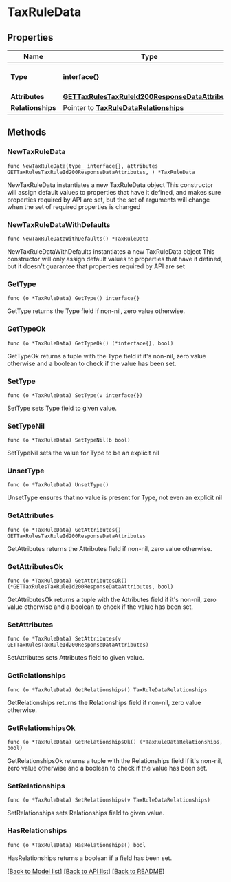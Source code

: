 # TaxRuleData

## Properties

Name | Type | Description | Notes
------------ | ------------- | ------------- | -------------
**Type** | **interface{}** | The resource&#39;s type | 
**Attributes** | [**GETTaxRulesTaxRuleId200ResponseDataAttributes**](GETTaxRulesTaxRuleId200ResponseDataAttributes.md) |  | 
**Relationships** | Pointer to [**TaxRuleDataRelationships**](TaxRuleDataRelationships.md) |  | [optional] 

## Methods

### NewTaxRuleData

`func NewTaxRuleData(type_ interface{}, attributes GETTaxRulesTaxRuleId200ResponseDataAttributes, ) *TaxRuleData`

NewTaxRuleData instantiates a new TaxRuleData object
This constructor will assign default values to properties that have it defined,
and makes sure properties required by API are set, but the set of arguments
will change when the set of required properties is changed

### NewTaxRuleDataWithDefaults

`func NewTaxRuleDataWithDefaults() *TaxRuleData`

NewTaxRuleDataWithDefaults instantiates a new TaxRuleData object
This constructor will only assign default values to properties that have it defined,
but it doesn't guarantee that properties required by API are set

### GetType

`func (o *TaxRuleData) GetType() interface{}`

GetType returns the Type field if non-nil, zero value otherwise.

### GetTypeOk

`func (o *TaxRuleData) GetTypeOk() (*interface{}, bool)`

GetTypeOk returns a tuple with the Type field if it's non-nil, zero value otherwise
and a boolean to check if the value has been set.

### SetType

`func (o *TaxRuleData) SetType(v interface{})`

SetType sets Type field to given value.


### SetTypeNil

`func (o *TaxRuleData) SetTypeNil(b bool)`

 SetTypeNil sets the value for Type to be an explicit nil

### UnsetType
`func (o *TaxRuleData) UnsetType()`

UnsetType ensures that no value is present for Type, not even an explicit nil
### GetAttributes

`func (o *TaxRuleData) GetAttributes() GETTaxRulesTaxRuleId200ResponseDataAttributes`

GetAttributes returns the Attributes field if non-nil, zero value otherwise.

### GetAttributesOk

`func (o *TaxRuleData) GetAttributesOk() (*GETTaxRulesTaxRuleId200ResponseDataAttributes, bool)`

GetAttributesOk returns a tuple with the Attributes field if it's non-nil, zero value otherwise
and a boolean to check if the value has been set.

### SetAttributes

`func (o *TaxRuleData) SetAttributes(v GETTaxRulesTaxRuleId200ResponseDataAttributes)`

SetAttributes sets Attributes field to given value.


### GetRelationships

`func (o *TaxRuleData) GetRelationships() TaxRuleDataRelationships`

GetRelationships returns the Relationships field if non-nil, zero value otherwise.

### GetRelationshipsOk

`func (o *TaxRuleData) GetRelationshipsOk() (*TaxRuleDataRelationships, bool)`

GetRelationshipsOk returns a tuple with the Relationships field if it's non-nil, zero value otherwise
and a boolean to check if the value has been set.

### SetRelationships

`func (o *TaxRuleData) SetRelationships(v TaxRuleDataRelationships)`

SetRelationships sets Relationships field to given value.

### HasRelationships

`func (o *TaxRuleData) HasRelationships() bool`

HasRelationships returns a boolean if a field has been set.


[[Back to Model list]](../README.md#documentation-for-models) [[Back to API list]](../README.md#documentation-for-api-endpoints) [[Back to README]](../README.md)


